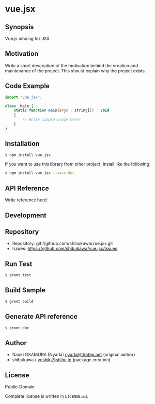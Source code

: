 vue.jsx
===========================================

Synopsis
---------------

Vue.js binding for JSX

Motivation
---------------

Write a short description of the motivation behind the creation and maintenance of the project.
This should explain why the project exists.

Code Example
---------------

```js
import "vue.jsx";

class _Main {
    static function main(argv : string[]) : void
    {
        // Write simple usage here!
    }
}
```

Installation
---------------

```sh
$ npm install vue.jsx
```

If you want to use this library from other project, install like the following:

```sh
$ npm install vue.jsx --save-dev
```

API Reference
------------------

Write reference here!

Development
-------------

## Repository

* Repository: git://github.com/shibukawa/vue.jsx.git
* Issues: https://github.com/shibukawa/vue.jsx/issues

## Run Test

```sh
$ grunt test
```

## Build Sample

```sh
$ grunt build
```

## Generate API reference

```sh
$ grunt doc
```

Author
---------

* Naoki OKAMURA (Nyarla) nyarla@thotep.net (original author)
* shibukawa / yoshiki@shibu.jp (package creation)

License
------------

Public-Domain

Complete license is written in `LICENSE.md`.
